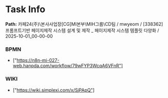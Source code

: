 # Task Info

**Path:** 카페24(주)\본사사업장\[CG]MI본부\MIH그룹\CD팀 / mwyeom / [338362] 프롬프트기반 페이지제작 시스템 설계 및 제작 _ 페이지제작 시스템 템플릿 다양화 / 2025-10-01_00-00-00

### BPMN
- ["https://n8n-mi-027-web.hanpda.com/workflow/79wFYP3WcqA6VFnR"]

### WIKI
- ["https://wiki.simplexi.com/x/SjPApQ"]

